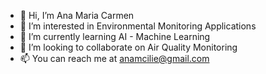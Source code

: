 - 👋 Hi, I’m Ana Maria Carmen 
- 👀 I’m interested in Environmental Monitoring Applications
- 🌱 I’m currently learning AI - Machine Learning 
- 💞️ I’m looking to collaborate on Air Quality Monitoring 
- 📫 You can reach me at anamcilie@gmail.com

<!---
anamcilie/anamcilie is a ✨ special ✨ repository because its `README.md` (this file) appears on your GitHub profile.
You can click the Preview link to take a look at your changes.
--->
